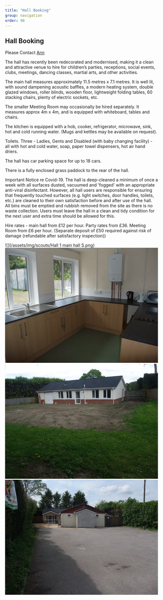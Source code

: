 ```yaml
---
title: "Hall Booking"
group: navigation
order: 90
---
```


## Hall Booking

Please Contact [Ann](mailto:ann@thegillams.co.uk?subject=Hall%20booking)

The hall has recently been redecorated and modernised, making it a clean and attractive venue to hire for children’s parties, receptions, social events, clubs, meetings, dancing classes, martial arts, and other activities.

The main hall measures approximately 11.5 metres x 7.1 metres. It is well lit, with sound dampening acoustic baffles, a modern heating system, double glazed windows, roller blinds, wooden floor, lightweight folding tables, 60 stacking chairs, plenty of electric sockets, etc.

The smaller Meeting Room may occasionally be hired separately. It measures approx 4m x 4m, and is equipped with whiteboard, tables and chairs.

The kitchen is equipped with a hob, cooker, refrigerator, microwave, sink, hot and cold running water. (Mugs and kettles may be available on request).

Toilets. Three - Ladies, Gents and Disabled (with baby changing facility) - all with hot and cold water, soap, paper towel dispensers, hot air hand driers.

The hall has car parking space for up to 18 cars.

There is a fully enclosed grass paddock to the rear of the hall.

Important Notice re Covid-19. The hall is deep-cleaned a minimum of once a week with all surfaces dusted, vacuumed and 'fogged' with an appropriate anti-viral disinfectant. However, all hall users are responsible for ensuring that frequently touched surfaces (e.g. light switches, door handles, toilets, etc.) are cleaned to their own satisfaction before and after use of the hall. All bins must be emptied and rubbish removed from the site as there is no waste collection. Users must leave the hall in a clean and tidy condition for the next user and extra time should be allowed for this.

Hire rates - main hall from £12 per hour. Party rates from £36. Meeting Room from £6 per hour. (Separate deposit of £50 required against risk of damage (refundable after satisfactory inspection))

![](/assets/img/scouts/Hall 1 main hall S.png)
![](/assets/img/hall/hall2.png)
![](/assets/img/hall/hall3.png)
![](/assets/img/hall/hall4.png)
